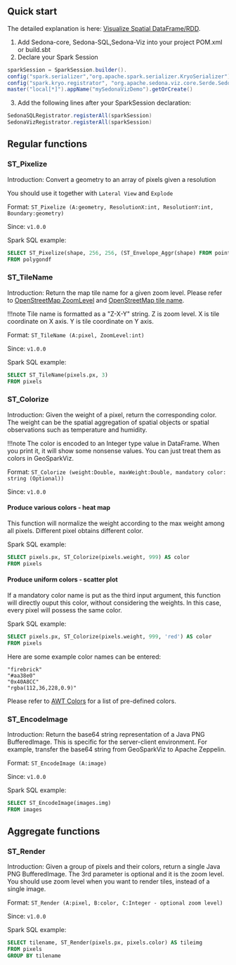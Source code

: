 ## Quick start

The detailed explanation is here: [Visualize Spatial DataFrame/RDD](../../tutorial/viz.md).

1. Add Sedona-core, Sedona-SQL,Sedona-Viz into your project POM.xml or build.sbt
2. Declare your Spark Session
```Scala
sparkSession = SparkSession.builder().
config("spark.serializer","org.apache.spark.serializer.KryoSerializer").
config("spark.kryo.registrator", "org.apache.sedona.viz.core.Serde.SedonaVizKryoRegistrator").
master("local[*]").appName("mySedonaVizDemo").getOrCreate()
```
3. Add the following lines after your SparkSession declaration:
```Scala
SedonaSQLRegistrator.registerAll(sparkSession)
SedonaVizRegistrator.registerAll(sparkSession)
```

## Regular functions

### ST_Pixelize

Introduction: Convert a geometry to an array of pixels given a resolution

You should use it together with `Lateral View` and `Explode`

Format: `ST_Pixelize (A:geometry, ResolutionX:int, ResolutionY:int, Boundary:geometry)`

Since: `v1.0.0`

Spark SQL example:
```SQL
SELECT ST_Pixelize(shape, 256, 256, (ST_Envelope_Aggr(shape) FROM pointtable))
FROM polygondf
```

### ST_TileName

Introduction: Return the map tile name for a given zoom level. Please refer to [OpenStreetMap ZoomLevel](http://wiki.openstreetmap.org/wiki/Zoom_levels) and [OpenStreetMap tile name](https://wiki.openstreetmap.org/wiki/Slippy_map_tilenames).

!!!note
	Tile name is formatted as a "Z-X-Y" string. Z is zoom level. X is tile coordinate on X axis. Y is tile coordinate on Y axis.

Format: `ST_TileName (A:pixel, ZoomLevel:int)`

Since: `v1.0.0`

Spark SQL example:
```SQL
SELECT ST_TileName(pixels.px, 3)
FROM pixels
```

### ST_Colorize

Introduction: Given the weight of a pixel, return the corresponding color. The weight can be the spatial aggregation of spatial objects or spatial observations such as temperature and humidity.

!!!note
	The color is encoded to an Integer type value in DataFrame. When you print it, it will show some nonsense values. You can just treat them as colors in GeoSparkViz.

Format: `ST_Colorize (weight:Double, maxWeight:Double, mandatory color: string (Optional))`

Since: `v1.0.0`

#### Produce various colors - heat map

This function will normalize the weight according to the max weight among all pixels. Different pixel obtains different color.

Spark SQL example:
```SQL
SELECT pixels.px, ST_Colorize(pixels.weight, 999) AS color
FROM pixels
```

#### Produce uniform colors - scatter plot

If a mandatory color name is put as the third input argument, this function will directly ouput this color, without considering the weights. In this case, every pixel will possess the same color.

Spark SQL example:
```SQL
SELECT pixels.px, ST_Colorize(pixels.weight, 999, 'red') AS color
FROM pixels
```

Here are some example color names can be entered:
```
"firebrick"
"#aa38e0"
"0x40A8CC"
"rgba(112,36,228,0.9)"
```

Please refer to [AWT Colors](https://static.javadoc.io/org.beryx/awt-color-factory/1.0.0/org/beryx/awt/color/ColorFactory.html) for a list of pre-defined colors.

### ST_EncodeImage

Introduction: Return the base64 string representation of a Java PNG BufferedImage. This is specific for the server-client environment. For example, transfer the base64 string from GeoSparkViz to Apache Zeppelin.

Format: `ST_EncodeImage (A:image)`

Since: `v1.0.0`

Spark SQL example:
```SQL
SELECT ST_EncodeImage(images.img)
FROM images
```

## Aggregate functions

### ST_Render

Introduction: Given a group of pixels and their colors, return a single Java PNG BufferedImage. The 3rd parameter is optional and it is the zoom level. You should use zoom level when you want to render tiles, instead of a single image.

Format: `ST_Render (A:pixel, B:color, C:Integer - optional zoom level)`

Since: `v1.0.0`

Spark SQL example:
```SQL
SELECT tilename, ST_Render(pixels.px, pixels.color) AS tileimg
FROM pixels
GROUP BY tilename
```